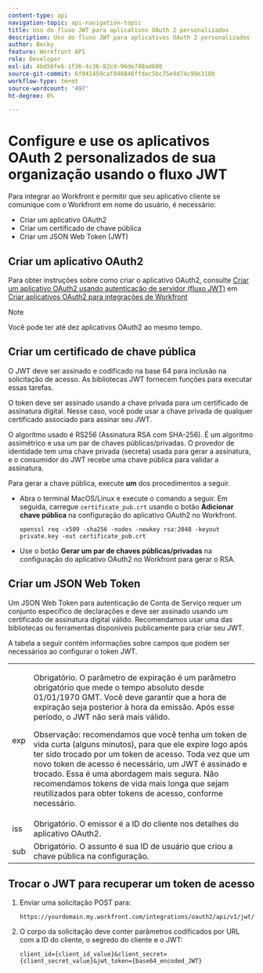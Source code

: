 ```yaml
---
content-type: api
navigation-topic: api-navigation-topic
title: Uso do fluxo JWT para aplicativos OAuth 2 personalizados
description: Uso do fluxo JWT para aplicativos OAuth 2 personalizados
author: Becky
feature: Workfront API
role: Developer
exl-id: 4bd56fe6-1f36-4c36-82cd-96de748ad680
source-git-commit: 6f041459caf040846ffdec5bc75e9d74c99e318b
workflow-type: tm+mt
source-wordcount: '497'
ht-degree: 0%

---
```


# Configure e use os aplicativos OAuth 2 personalizados de sua organização usando o fluxo JWT

Para integrar ao Workfront e permitir que seu aplicativo cliente se comunique com o Workfront em nome do usuário, é necessário:

* Criar um aplicativo OAuth2
* Criar um certificado de chave pública
* Criar um JSON Web Token (JWT)

## Criar um aplicativo OAuth2

Para obter instruções sobre como criar o aplicativo OAuth2, consulte [Criar um aplicativo OAuth2 usando autenticação de servidor (fluxo JWT)](../../administration-and-setup/configure-integrations/create-oauth-application.md#create2) em [Criar aplicativos OAuth2 para integrações de Workfront](../../administration-and-setup/configure-integrations/create-oauth-application.md)

>[!NOTE]
>
>Você pode ter até dez aplicativos OAuth2 ao mesmo tempo.

## Criar um certificado de chave pública

O JWT deve ser assinado e codificado na base 64 para inclusão na solicitação de acesso. As bibliotecas JWT fornecem funções para executar essas tarefas.

O token deve ser assinado usando a chave privada para um certificado de assinatura digital. Nesse caso, você pode usar a chave privada de qualquer certificado associado para assinar seu JWT.

O algoritmo usado é RS256 (Assinatura RSA com SHA-256). É um algoritmo assimétrico e usa um par de chaves públicas/privadas. O provedor de identidade tem uma chave privada (secreta) usada para gerar a assinatura, e o consumidor do JWT recebe uma chave pública para validar a assinatura.

Para gerar a chave pública, execute **um** dos procedimentos a seguir.

* Abra o terminal MacOS/Linux e execute o comando a seguir. Em seguida, carregue `certificate_pub.crt` usando o botão **Adicionar chave pública** na configuração do aplicativo OAuth2 no Workfront.

  <!-- [Copy](javascript:void(0);) -->
  <pre><code>openssl req -x509 -sha256 -nodes -newkey rsa:2048 -keyout private.key -out certificate_pub.crt</code></pre>

* Use o botão **Gerar um par de chaves públicas/privadas** na configuração do aplicativo OAuth2 no Workfront para gerar o RSA.

## Criar um JSON Web Token

Um JSON Web Token para autenticação de Conta de Serviço requer um conjunto específico de declarações e deve ser assinado usando um certificado de assinatura digital válido. Recomendamos usar uma das bibliotecas ou ferramentas disponíveis publicamente para criar seu JWT.

A tabela a seguir contém informações sobre campos que podem ser necessários ao configurar o token JWT.

<table style="table-layout:auto"> 
 <col> 
 <col> 
 <tbody> 
  <tr> 
   <td role="rowheader">exp</td> 
   <td> <p>Obrigatório. O parâmetro de expiração é um parâmetro obrigatório que mede o tempo absoluto desde 01/01/1970 GMT. Você deve garantir que a hora de expiração seja posterior à hora da emissão. Após esse período, o JWT não será mais válido. </p> <p>Observação: recomendamos que você tenha um token de vida curta (alguns minutos), para que ele expire logo após ter sido trocado por um token de acesso. Toda vez que um novo token de acesso é necessário, um JWT é assinado e trocado. Essa é uma abordagem mais segura. Não recomendamos tokens de vida mais longa que sejam reutilizados para obter tokens de acesso, conforme necessário.</p> </td> 
  </tr> 
  <tr> 
   <td role="rowheader">iss</td> 
   <td>Obrigatório. O emissor é a ID do cliente nos detalhes do aplicativo OAuth2.</td> 
  </tr> 
  <tr> 
   <td role="rowheader">sub</td> 
   <td>Obrigatório. O assunto é sua ID de usuário que criou a chave pública na configuração.</td> 
  </tr> 
 </tbody> 
</table>

## Trocar o JWT para recuperar um token de acesso

1. Enviar uma solicitação POST para:

   <!-- [Copy](javascript:void(0);) -->
   <pre><code>https://yourdomain.my.workfront.com/integrations/oauth2/api/v1/jwt/exchange</code></pre>

1. O corpo da solicitação deve conter parâmetros codificados por URL com a ID do cliente, o segredo do cliente e o JWT:

   <!-- [Copy](javascript:void(0);) -->
   <pre><code>client_id={client_id_value}&client_secret={client_secret_value}&jwt_token={base64_encoded_JWT}</code></pre>

 

